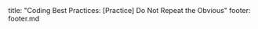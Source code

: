 <frontmatter>
title: "Coding Best Practices: [Practice] Do Not Repeat the Obvious"
footer: footer.md
</frontmatter>

<include src="unit-inPage-asFlat.md" boilerplate />